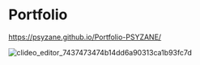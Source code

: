 # Portfolio

https://psyzane.github.io/Portfolio-PSYZANE/

![clideo_editor_7437473474b14dd6a90313ca1b93fc7d](https://github.com/user-attachments/assets/8b8c2be7-f04a-4d96-b573-97357ec1ffe8)
